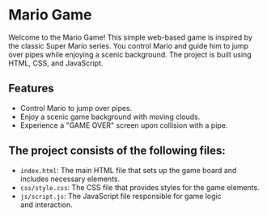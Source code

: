 # Mario Game

Welcome to the Mario Game! This simple web-based game is inspired by the classic Super Mario series. You control Mario and guide him to jump over pipes while enjoying a scenic background. The project is built using HTML, CSS, and JavaScript.

## Features

- Control Mario to jump over pipes.
- Enjoy a scenic game background with moving clouds.
- Experience a "GAME OVER" screen upon collision with a pipe.

## The project consists of the following files:

- `index.html`: The main HTML file that sets up the game board and includes necessary elements.
- `css/style.css`: The CSS file that provides styles for the game elements.
- `js/script.js`: The JavaScript file responsible for game logic and interaction.
